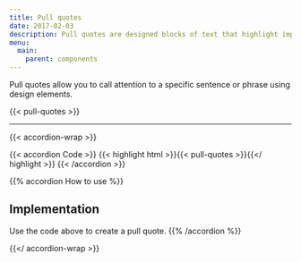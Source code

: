 ```yaml
---
title: Pull quotes
date: 2017-02-03
description: Pull quotes are designed blocks of text that highlight important or meaningful quotes. 
menu:
  main:
    parent: components
---
```


Pull quotes allow you to call attention to a specific sentence or phrase using design elements.

{{< pull-quotes >}}

---

{{< accordion-wrap >}}

{{< accordion Code >}}
  {{< highlight html >}}{{< pull-quotes >}}{{</ highlight >}}
{{< /accordion >}}

{{% accordion How to use %}}
## Implementation
Use the code above to create a pull quote.
{{% /accordion %}}

{{</ accordion-wrap >}}
